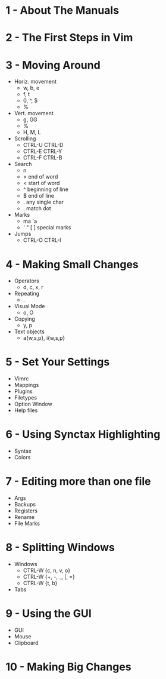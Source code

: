 # 1 - About The Manuals

# 2 - The First Steps in Vim

# 3 - Moving Around
- Horiz. movement
  * w, b, e
  * f, t
  * 0, ^, $
  * %
- Vert. movement
  * g, GG
  * %
  * H, M, L
- Scrolling
  * CTRL-U CTRL-D
  * CTRL-E CTRL-Y
  * CTRL-F CTRL-B
- Search
  * n
  * \> end of word
  * \< start of word
  * ^ beginning of line
  * $ end of line
  * . any single char
  * \. match dot
- Marks
  * ma `a
  * ' " [ ] special marks
- Jumps
  * CTRL-O CTRL-I

# 4 - Making Small Changes
- Operators
  * d, c, x, r
- Repeating
  * .
- Visual Mode
  * o, O
- Copying  
  * y, p
- Text objects
  * a{w,s,p}, i{w,s,p}

# 5 - Set Your Settings
- Vimrc
- Mappings
- Plugins
- Filetypes
- Option Window
- Help files

# 6 - Using Synctax Highlighting
- Syntax
- Colors

# 7 - Editing more than one file
- Args
- Backups
- Registers
- Rename
- File Marks

# 8 - Splitting Windows
- Windows
  * CTRL-W {c, n, v, o}
  * CTRL-W {+, -, _, |, =}
  * CTRL-W {t, b}
- Tabs
 
# 9 - Using the GUI
- GUI
- Mouse
- Clipboard

# 10 - Making Big Changes

